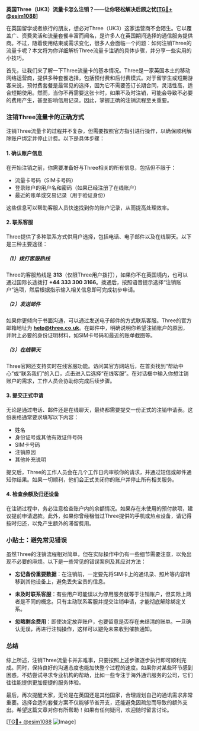 **英国Three（UK3）流量卡怎么注销？——让你轻松解决后顾之忧[[TG💪+ @esim1088](https://t.me/s/esim1088)]**

在英国留学或者旅行的朋友，想必对Three（UK3）这家运营商不会陌生。它以覆盖广、资费灵活和流量套餐丰富而闻名，是许多人在英国期间选择的通信服务提供商。不过，随着使用结束或需求变化，很多人会面临一个问题：如何注销Three的流量卡呢？本文将为你详细解析Three流量卡注销的具体步骤，并分享一些实用的小技巧。

首先，让我们来了解一下Three流量卡的基本情况。Three是一家英国本土的移动网络运营商，提供多种套餐选择，包括预付费和后付费模式。对于留学生或短期游客来说，预付费套餐是最常见的选择，因为它不需要签订长期合同，灵活性高，适合短期使用。然而，当你不再需要这张卡时，如果不及时注销，可能会导致不必要的费用产生，甚至影响信用记录。因此，掌握正确的注销流程至关重要。

### 注销Three流量卡的正确方式

注销Three流量卡的过程并不复杂，但需要按照官方指引进行操作，以确保顺利解除账户绑定并停止计费。以下是具体步骤：

#### 1. **确认账户信息**
在开始注销之前，你需要准备好与Three相关的所有信息，包括但不限于：
- 流量卡号码（SIM卡号码）
- 登录账户的用户名和密码（如果已经注册了在线账户）
- 最近的账单或交易记录（用于验证身份）

这些信息可以帮助客服人员快速找到你的账户记录，从而提高处理效率。

#### 2. **联系客服**
Three提供了多种联系方式供用户选择，包括电话、电子邮件以及在线聊天。以下是三种主要途径：

##### （1）拨打客服热线
Three的客服热线是 **313**（仅限Three用户拨打），如果你不在英国境内，也可以通过国际长途拨打 **+44 333 300 3166**。拨通后，按照语音提示选择“注销账户”选项，然后根据指示输入相关信息即可完成初步申请。

##### （2）发送邮件
如果你更倾向于书面沟通，可以通过发送电子邮件的方式联系客服。Three的官方邮箱地址为 **help@three.co.uk**。在邮件中，明确说明你希望注销账户的原因，并附上必要的身份证明材料，如SIM卡号码和最近的账单截图等。

##### （3）在线聊天
Three官网还支持实时在线客服功能。访问其官方网站后，在首页找到“帮助中心”或“联系我们”的入口，点击进入后选择“在线客服”。在对话框中输入你想注销账户的需求，工作人员会协助你完成后续步骤。

#### 3. **提交正式申请**
无论是通过电话、邮件还是在线聊天，最终都需要提交一份正式的注销申请表。这份表格通常要求填写以下内容：
- 姓名
- 身份证号或其他有效证件号码
- SIM卡号码
- 注销原因
- 其他补充说明

提交后，Three的工作人员会在几个工作日内审核你的请求，并通过短信或邮件通知你结果。如果一切顺利，他们会正式关闭你的账户并停止所有相关服务。

#### 4. **检查余额及归还设备**
在注销过程中，务必注意检查账户内的余额情况。如果存在未使用的预付款项，建议提前申请退款。此外，如果你曾经租借过Three提供的手机或热点设备，请记得按时归还，以免产生额外的滞留费用。

### 小贴士：避免常见错误

虽然Three的注销流程相对简单，但在实际操作中仍有一些细节需要注意，以免出现不必要的麻烦。以下是一些常见的错误案例及其应对方法：

- **忘记备份重要数据**：在注销前，一定要先将SIM卡上的通讯录、照片等内容转移到其他设备上，避免丢失宝贵的信息。
  
- **未及时联系客服**：有些用户可能误以为停用服务就等于注销账户，但实际上两者是不同的概念。只有主动联系客服并提交注销申请，才能彻底解除绑定关系。

- **忽略剩余费用**：即使决定放弃账户，也要留意是否存在未结清的账单。一旦确认无误，再进行注销操作，这样可以避免未来收到催款通知。

### 总结

综上所述，注销Three流量卡并非难事，只要按照上述步骤逐步执行即可顺利完成。同时，保持良好的沟通态度也能加快整个过程的速度。如果你对某些环节感到困惑，不妨尝试寻求专业机构的帮助，比如一些专注于海外通讯服务的公司，它们往往能提供更加便捷的服务体验。

最后，再次提醒大家，无论是在英国还是其他国家，合理规划自己的通讯需求非常重要。选择合适的套餐方案不仅能够节省开支，还能避免因疏忽而导致的额外支出。希望这篇文章对你有所帮助！如果有任何疑问，欢迎随时留言讨论。

[[TG💪+ @esim1088](https://t.me/s/esim1088) ![Image](https://i.postimg.cc/4NQfJmqS/Snipaste-2025-05-13-00-14-12.png)]